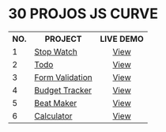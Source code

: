 # 30 PROJOS JS CURVE

<table>
  <tr>
    <th>NO.</th>
    <th>PROJECT</th>
    <th>LIVE DEMO</th>
  </tr> 
  <tr>
    <td>1</td>
    <td><a href="https://github.com/maxthestranger/30-projos-js-curve/tree/main/stop_watch">Stop Watch</a></td>
    <td style="text-align: center"><a href="https://code.maxthestranger.com/projects/js/stop_watch">View</a></td>
  </tr>
  <tr>
    <td>2</td>
    <td><a href="https://github.com/maxthestranger/30-projos-js-curve/tree/main/todo">Todo</a></td>
    <td style="text-align: center"><a href="https://code.maxthestranger.com/projects/js/todo">View</a></td>
  </tr>  
  <tr>
    <td>3</td>
    <td><a href="https://github.com/maxthestranger/30-projos-js-curve/tree/main/form_validation">Form Validation</a></td>
    <td style="text-align: center"><a href="https://code.maxthestranger.com/projects/js/form_validation">View</a></td>
  </tr>  
  <tr>
    <td>4</td>
    <td><a href="https://github.com/maxthestranger/30-projos-js-curve/tree/main/form_validation">Budget Tracker</a></td>
    <td style="text-align: center"><a href="https://bit.ly/3AMhNQB">View</a></td>
  </tr> 
  <tr>
    <td>5</td>
    <td><a href="https://github.com/maxthestranger/30-projos-js-curve/tree/main/form_validation">Beat Maker</a></td>
    <td style="text-align: center"><a href="https://bit.ly/3AMhNQB">View</a></td>
  </tr> 
  <tr>
    <td>6</td>
    <td><a href="https://github.com/maxthestranger/30-projos-js-curve/tree/main/calculator">Calculator</a></td>
    <td style="text-align: center"><a href="https://bit.ly/3AMhNQB">View</a></td>
  </tr> 
</table>
